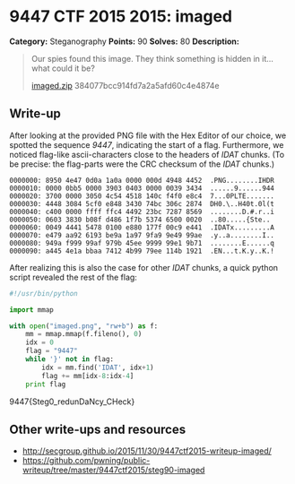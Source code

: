 # 9447 CTF 2015 2015: imaged

**Category:** Steganography
**Points:** 90
**Solves:** 80
**Description:**

> Our spies found this image. They think something is hidden in it... what could it be?
>
> [imaged.zip](./imaged-384077bcc914fd7a2a5afd60c4e4874e.zip)  384077bcc914fd7a2a5afd60c4e4874e


## Write-up

After looking at the provided PNG file with the Hex Editor of our choice, we spotted the sequence *9447*, indicating the start of a flag. Furthermore, we noticed flag-like ascii-characters close to the headers of *IDAT* chunks. (To be precise: the flag-parts were the CRC checksum of the *IDAT* chunks.)

```
0000000: 8950 4e47 0d0a 1a0a 0000 000d 4948 4452  .PNG........IHDR
0000010: 0000 0bb5 0000 3903 0403 0000 0039 3434  ......9......944
0000020: 3700 0000 3050 4c54 4518 140c f4f0 e8c4  7...0PLTE.......
0000030: 4448 3084 5cf0 e848 3430 74bc 306c 2874  DH0.\..H40t.0l(t
0000040: c400 0000 ffff ffc4 4492 23bc 7287 8569  ........D.#.r..i
0000050: 0603 3830 b08f d486 1f7b 5374 6500 0020  ..80.....{Ste..
0000060: 0049 4441 5478 0100 e880 177f 00c9 e441  .IDATx.........A
0000070: e479 aa92 6193 be9a 1a97 9fa9 9e49 99ae  .y..a........I..
0000080: 949a f999 99af 979b 45ee 9999 99e1 9b71  ........E......q
0000090: a445 4e1a bbaa 7412 4b99 79ee 114b 1921  .EN...t.K.y..K.!
```


After realizing this is also the case for other *IDAT* chunks, a quick python script revealed the rest of the flag:

```python
#!/usr/bin/python

import mmap

with open("imaged.png", "rw+b") as f:
    mm = mmap.mmap(f.fileno(), 0)
    idx = 0
    flag = "9447"
    while '}' not in flag:
        idx = mm.find('IDAT', idx+1)
        flag += mm[idx-8:idx-4]
    print flag
```

9447{Steg0_redunDaNcy_CHeck}

## Other write-ups and resources

* <http://secgroup.github.io/2015/11/30/9447ctf2015-writeup-imaged/>
* <https://github.com/pwning/public-writeup/tree/master/9447ctf2015/steg90-imaged>
